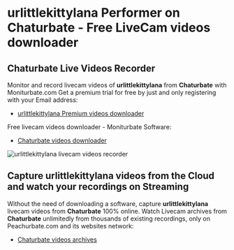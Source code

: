 # urlittlekittylana Performer on Chaturbate - Free LiveCam videos downloader

## Chaturbate Live Videos Recorder

Monitor and record livecam videos of **urlittlekittylana** from **Chaturbate** with Moniturbate.com
Get a premium trial for free by just and only registering with your Email address:
* [urlittlekittylana Premium videos downloader](https://moniturbate.com/request-demo-licence-key.html)

Free livecam videos downloader - Moniturbate Software:
* [Chaturbate videos downloader](https://moniturbate.com/moniturbate-download-software.html)

![urlittlekittylana livecam videos recorder](https://peachurnet.com/templates/moniturbate-software.png)


## Capture urlittlekittylana videos from the Cloud and watch your recordings on Streaming

Without the need of downloading a software, capture **urlittlekittylana** livecam videos from **Chaturbate** 100% online.
Watch Livecam archives from **Chaturbate** unlimitedly from thousands of existing recordings, only on Peachurbate.com and its websites network:
* [Chaturbate videos archives](https://peachurnet.com/)